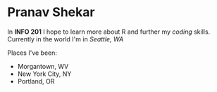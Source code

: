 # Pranav Shekar
In **INFO 201** I hope to learn more about R and further my *coding* skills. 
Currently in the world I'm in *Seattle, WA* 

Places I've been: 

- Morgantown, WV 
- New York City, NY
- Portland, OR